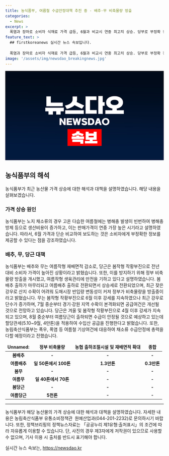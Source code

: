 ```yaml
---
title: 농식품부, 여름철 수급안정대책 추진 중 - 배추·무 비축물량 방출
categories:
  - News
excerpt: >
  폭염과 장마로 소비자 식재료 가격 급등, 6월과 비교시 연중 최고치 상승. 당부로 부정확 정보 전달 말라는 농식품부 발언에 비축물량 방출로 대응 중. 장마로 산지 수확 어렵고, 강우로 증가한 단수로 인해 무, 당근 가격 상승세 지속. 정부는 수급안정에 총력. (150자)
feature_text: >
  ## firstkoreanews 실시간 뉴스 속보입니다.

  폭염과 장마로 소비자 식재료 가격 급등, 6월과 비교시 연중 최고치 상승. 당부로 부정확 정보 전달 말라는 농식품부 발언에 비축물량 방출로 대응 중. 장마로 산지 수확 어렵고, 강우로 증가한 단수로 인해 무, 당근 가격 상승세 지속. 정부는 수급안정에 총력. (150자)
image: '/assets/img/newsdao_breakingnews.jpg'
---
```


<p><img src="/assets/img/newsdao_breakingnews.jpg" alt="firstkoreanews 속보" /></p>

<h2 data-ke-size="size26">농식품부의 해석</h2>

<p data-ke-size="size16">농식품부가 최근 농산물 가격 상승에 대한 해석과 대책을 설명하였습니다. 해당 내용을 살펴보겠습니다.</p>

<h3><b>가격 상승 원인</b></h3>

<p data-ke-size="size16">농식품부는 노지 채소류의 경우 고온 다습한 여름철에는 병해충 발생이 빈번하여 병해충 방제 등으로 생산비용이 증가하고, 이는 판매가격이 연중 가장 높은 시기라고 설명하였습니다. 따라서, 6월 가격과 단순 비교하여 보도하는 것은 소비자에게 부정확한 정보를 제공할 수 있다는 점을 강조하였습니다.</p>

<h3><b>배추, 무, 당근 대책</b></h3>

<p data-ke-size="size16">농식품부는 배추와 무는 여름작형 재배면적 감소로, 당근은 봄작형 작황부진으로 전년 대비 소비자 가격이 높아진 상황이라고 밝혔습니다. 또한, 이를 방지하기 위해 정부 비축물량 방출을 개시했고, 여름작형 생육관리에 만전을 기하고 있다고 설명하였습니다. 봄배추 출하가 마무리되고 여름배추 출하로 전환되면서 상승세로 전환되었으며, 최근 잦은 강우로 산지 수확이 어려워 도매시장 반입량 변동성이 커져 정부가 비축물량을 방출중이라고 밝혔습니다. 무는 봄작형 작황부진으로 6월 이후 강세를 지속하였으나 최근 강우로 단수가 증가하며, 7월 중순부터 경기·강원 지역 수확이 본격화되면 공급여건은 개선될 것으로 전망하고 있습니다. 당근은 겨울 및 봄작형 작황부진으로 4월 이후 강세가 지속되고 있으며, 8월 중순부터 여름당근이 출하되면 수급이 안정될 것으로 예상하고 있는데 할당관세(5.10~9월, 4만톤)을 적용하여 수입산 공급을 진행한다고 밝혔습니다. 또한, 농림축산식품부는 폭우, 폭염 등 여름철 기상여건에 대응하여 채소류 수급안정에 총력을 다할 예정이라고 전했습니다.</p>

<table>
<thead>
<tr>
<td style="text-align: center; height: 17px;"><b>Unnamed:</b></td>
<td style="text-align: center; height: 17px;"><b>정부 비축물량</b></td>
<td style="text-align: center; height: 17px;"><b>농협 출하조절시설 및 재배면적 확대</b></td>
<td style="text-align: center; height: 17px;"><b>종합</b></td>
</tr>
</thead>
<tbody>
<tr>
<td style="text-align: center; height: 17px;"><b>봄배추</b></td>
<td style="text-align: center; height: 17px;"><b>-</b></td>
<td style="text-align: center; height: 17px;"><b>-</b></td>
<td style="text-align: center; height: 17px;"><b>-</b></td>
</tr>
<tr>
<td style="text-align: center; height: 17px;"><b>여름배추</b></td>
<td style="text-align: center; height: 17px;"><b>일 50톤에서 100톤</b></td>
<td style="text-align: center; height: 17px;"><b>1.3만톤</b></td>
<td style="text-align: center; height: 17px;"><b>0.3만톤</b></td>
</tr>
<tr>
<td style="text-align: center; height: 17px;"><b>봄무</b></td>
<td style="text-align: center; height: 17px;"><b>-</b></td>
<td style="text-align: center; height: 17px;"><b>-</b></td>
<td style="text-align: center; height: 17px;"><b>-</b></td>
</tr>
<tr>
<td style="text-align: center; height: 17px;"><b>여름무</b></td>
<td style="text-align: center; height: 17px;"><b>일 40톤에서 70톤</b></td>
<td style="text-align: center; height: 17px;"><b>-</b></td>
<td style="text-align: center; height: 17px;"><b>-</b></td>
</tr>
<tr>
<td style="text-align: center; height: 17px;"><b>봄당근</b></td>
<td style="text-align: center; height: 17px;"><b>-</b></td>
<td style="text-align: center; height: 17px;"><b>-</b></td>
<td style="text-align: center; height: 17px;"><b>-</b></td>
</tr>
<tr>
<td style="text-align: center; height: 17px;"><b>여름당근</b></td>
<td style="text-align: center; height: 17px;"><b>5천톤</b></td>
<td style="text-align: center; height: 17px;"><b>-</b></td>
<td style="text-align: center; height: 17px;"><b>-</b></td>
</tr>
</tbody>
</table>

<hr>

<p data-ke-size="size16">농식품부가 해당 농산물의 가격 상승에 대한 해석과 대책을 설명하였습니다. 자세한 내용은 농림축산식품부 유통소비정책관 원예산업과(044-201-2232)로 문의하시기 바랍니다. 또한, 정책브리핑의 정책뉴스자료는 「공공누리 제1유형:출처표시」의 조건에 따라 자유롭게 이용할 수 있습니다. 단, 사진의 경우 제3자에게 저작권이 있으므로 사용할 수 없으며, 기사 이용 시 출처를 반드시 표기해야 합니다.</p>
실시간 뉴스 속보는, <a href="https://newsdao.kr" rel="dofollow">https://newsdao.kr</a>


